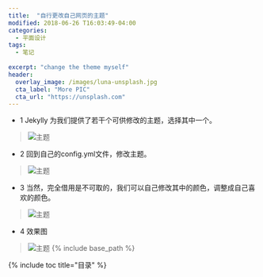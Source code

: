 ```yaml
---
title:  "自行更改自己网页的主题"
modified: 2018-06-26 T16:03:49-04:00
categories: 
  - 平面设计
tags:
  - 笔记
  
excerpt: "change the theme myself"
header:
  overlay_image: /images/luna-unsplash.jpg
  cta_label: "More PIC"
  cta_url: "https://unsplash.com"
---
```


- 1 Jekylly 为我们提供了若干个可供修改的主题，选择其中一个。
> ![主题](https://upload-images.jianshu.io/upload_images/11043489-33a0bec6bdad9617.png?imageMogr2/auto-orient/)
- 2 回到自己的config.yml文件，修改主题。
> ![主题](https://upload-images.jianshu.io/upload_images/11043489-063e24473715dcc4.png?imageMogr2/auto-orient/)
- 3 当然，完全借用是不可取的，我们可以自己修改其中的颜色，调整成自己喜欢的颜色。
> ![主题](https://upload-images.jianshu.io/upload_images/11043489-301903e5289be4c0.png?imageMogr2/auto-orient/)
- 4 效果图
> ![主题](https://upload-images.jianshu.io/upload_images/11043489-d01c3ca524ddd879.png?imageMogr2/auto-orient/)
{% include base_path %}

{% include toc title="目录" %}
